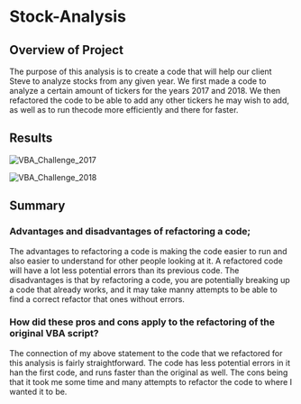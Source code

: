 # Stock-Analysis

## Overview of Project
The purpose of this analysis is to create a code that will help our client Steve to analyze stocks from any given year. We first made a code to analyze a certain amount of tickers for the years 2017 and 2018. We then refactored the code to be able to add any other tickers he may wish to add, as well as to run thecode more efficiently and there for faster.


## Results
![VBA_Challenge_2017](https://user-images.githubusercontent.com/118485409/207927645-9f684e10-742d-4ba5-b23a-c0b03452b6a0.png)


![VBA_Challenge_2018](https://user-images.githubusercontent.com/118485409/207927666-d33bd981-9b34-4526-9525-647d888ed1af.png)


## Summary 


### Advantages and disadvantages of refactoring a code;
The advantages to refactoring a code is making the code easier to run and also easier to understand for other people looking at it. A refactored code will have a lot less potential errors than its previous code. The disadvantages is that by refactoring a code, you are potentially breaking up a code that already works, and it may take manny attempts to be able to find a correct refactor that ones without errors.
### How did these pros and cons apply to the refactoring of the original VBA script?
The connection of my above statement to the code that we refactored for this analysis is fairly straightforward. The code has less potential errors in it han the first code, and runs faster than the original as well. The cons being that it took me some time and many attempts to refactor the code to where I wanted it to be.

